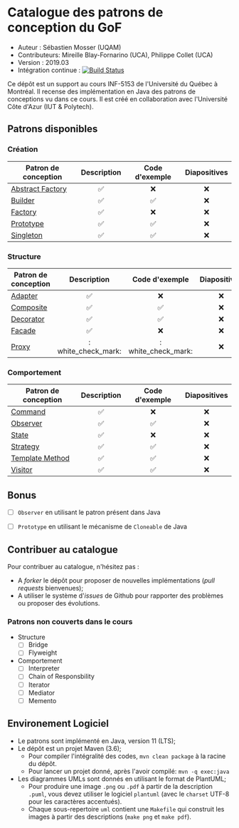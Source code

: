 # Catalogue des patrons de conception du GoF

  * Auteur : Sébastien Mosser (UQAM)
  * Contributeurs: Mireille Blay-Fornarino (UCA), Philippe Collet (UCA)
  * Version : 2019.03 
  * Intégration continue : [![Build Status](https://travis-ci.com/ace-lectures/pattern-repository.svg?branch=master)](https://travis-ci.com/ace-lectures/pattern-repository)

Ce dépôt est un support au cours INF-5153 de l'Université du Québec à Montréal. Il recense des implémentation en Java des patrons de conceptions vu dans ce cours. Il est créé en collaboration avec l'Université Côte d'Azur (IUT & Polytech).

## Patrons disponibles

### Création

Patron de conception | Description | Code d'exemple | Diapositives |
---------------------| :---------: | :------------: | :----------: |
[Abstract Factory](./creation/abstract_factory) | :white_check_mark: | :x: | :x: | 
[Builder](./creation/builder) | :white_check_mark: | :white_check_mark: | :x: |
[Factory](./creation/factory) | :white_check_mark: | :x: | :x: | 
[Prototype](./creation/prototype) | :white_check_mark: | :white_check_mark: | :x: |
[Singleton](./creation/singleton) | :white_check_mark: | :white_check_mark: | :x: |
 
 
### Structure

Patron de conception | Description | Code d'exemple | Diapositives |
---------------------| :---------: | :------------: | :----------: |
[Adapter](./creation/adapter) | :white_check_mark: | :x: | :x: | 
[Composite](./creation/composite) | :white_check_mark: | :white_check_mark: | :x: | 
[Decorator](./creation/decorator) | :white_check_mark: | :white_check_mark: | :x: | 
[Facade](./creation/facade) | :white_check_mark: | :x: | :x: | 
[Proxy](./creation/proxy) | : white_check_mark: | : white_check_mark: | :x: | 

### Comportement

Patron de conception | Description | Code d'exemple | Diapositives |
---------------------| :---------: | :------------: | :----------: |
[Command](./comportement/command) | :white_check_mark: | :x: | :x: | 
[Observer](./comportement/observer) | :white_check_mark: | :white_check_mark: | :x: | 
[State](./comportement/state) | :white_check_mark: | :x: | :x: | 
[Strategy](./comportement/strategy) | :white_check_mark: | :white_check_mark: | :x: | 
[Template Method](./comportement/template_method) | :white_check_mark: | :white_check_mark: | :x: | 
[Visitor](./comportement/visitor) | :white_check_mark: | :white_check_mark: | :x: | 

## Bonus

  - [ ] `Observer` en utilisant le patron présent dans Java
  - [ ] `Prototype` en utilisant le mécanisme de `Cloneable` de Java


## Contribuer au catalogue

Pour contribuer au catalogue, n'hésitez pas : 

  - A _forker_ le dépôt pour proposer de nouvelles implémentations (_pull requests_ bienvenues);
  - A utiliser le système d'_issues_ de Github pour rapporter des problèmes ou proposer des évolutions.

### Patrons non couverts dans le cours

  - Structure
    - [ ] Bridge
    - [ ] Flyweight
  - Comportement
    - [ ] Interpreter
    - [ ] Chain of Responsbility
    - [ ] Iterator
    - [ ] Mediator
    - [ ] Memento     

## Environement Logiciel

  - Le patrons sont implémenté en Java, version 11 (LTS);
  - Le dépôt est un projet Maven (3.6);
    - Pour compiler l'intégralité des codes, `mvn clean package` à la racine du dépôt. 
    - Pour lancer un projet donné, après l'avoir compilé: `mvn -q exec:java`
  - Les diagrammes UMLs sont donnés en utilisant le format de PlantUML;
    - Pour produire une image `.png` ou `.pdf` à partir de la description `.puml`, vous devez utiliser le logiciel `plantuml` (avec le `charset` UTF-8 pour les caractères accentués). 
    - Chaque sous-repertoire `uml` contient une `Makefile` qui construit les images à partir des descriptions (`make png` et `make pdf`).